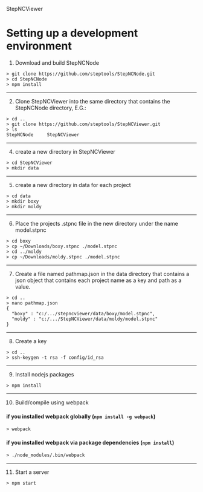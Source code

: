 StepNCViewer


Setting up a development environment
====================================

  1. Download and build StepNCNode

  ```
  > git clone https://github.com/steptools/StepNCNode.git
  > cd StepNCNode
  > npm install
  ```

  ------------------------------------------------------------------------------
  2. Clone StepNCViewer into the same directory that contains the StepNCNode 
      directory, E.G.:

  ```
  > cd ..
  > git clone https://github.com/steptools/StepNCViewer.git
  > ls
  StepNCNode     StepNCViewer
  ```

  ------------------------------------------------------------------------------
  4. create a new directory in StepNCViewer

  ```
  > cd StepNCViewer
  > mkdir data
  ```

  ------------------------------------------------------------------------------
  5. create a new directory in data for each project

  ```
  > cd data
  > mkdir boxy
  > mkdir moldy
  ```

  ------------------------------------------------------------------------------
  6. Place the projects .stpnc file in the new directory under the name 
      model.stpnc

  ```
  > cd boxy
  > cp ~/Downloads/boxy.stpnc ./model.stpnc
  > cd ../moldy
  > cp ~/Downloads/moldy.stpnc ./model.stpnc
  ```

  ------------------------------------------------------------------------------
  7. Create a file named pathmap.json in the data directory that contains a json
      object that contains each project name as a key and path as a value.

 ```
 > cd ..
 > nano pathmap.json
 {
   "boxy" : "c:/.../stepncviewer/data/boxy/model.stpnc",
   "moldy" : "c:/.../StepNCViewer/data/moldy/model.stpnc"
 }
 ```

  ------------------------------------------------------------------------------
  8. Create a key

 ```
 > cd ..
 > ssh-keygen -t rsa -f config/id_rsa
 ```

  ------------------------------------------------------------------------------
  9. Install nodejs packages

 ```
 > npm install
 ```

  ------------------------------------------------------------------------------
  10. Build/compile using webpack

  #### if you installed webpack globally (`npm install -g webpack`)

 ```
 > webpack
 ```

  #### if you installed webpack via package dependencies (`npm install`)
  
  ```
  > ./node_modules/.bin/webpack
  ```

  ------------------------------------------------------------------------------
  11. Start a server

  ```
  > npm start 
  ```
